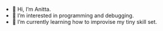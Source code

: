 - 👋 Hi, I’m Anitta.
- 👀 I’m interested in programming and debugging.
- 🌱 I’m currently learning how to improvise my tiny skill set.
<!---- 💞️ I’m looking to collaborate on ...
- 📫 How to reach me ...--->

<!---
trezpie/trezpie is a ✨ special ✨ repository because its `README.md` (this file) appears on your GitHub profile.
You can click the Preview link to take a look at your changes.
--->
